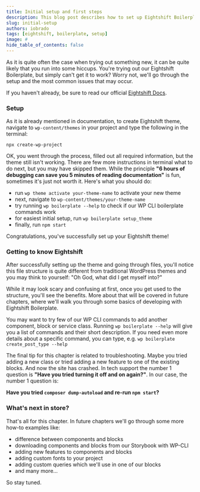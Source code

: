 ```yaml
---
title: Initial setup and first steps
description: This blog post describes how to set up Eightshift Boilerplate theme, as well as covers some most common issues that may occur
slug: initial-setup
authors: iobrado
tags: [eightshift, boilerplate, setup]
image: #
hide_table_of_contents: false
---
```

As it is quite often the case when trying out something new, it can be quite likely that you run into some hiccups. You're trying out our Eightshift Boilerplate, but simply can't get it to work? Worry not, we'll go through the setup and the most common issues that may occur.

<!--truncate-->
If you haven't already, be sure to read our official [Eightshift Docs](https://infinum.github.io/eightshift-docs/docs/welcome).

### Setup

As it is already mentioned in documentation, to create Eightshift theme, navigate to `wp-content/themes` in your project and type the following in the terminal:

`npx create-wp-project`

OK, you went through the process, filled out all required information, but the theme still isn't working. There are few more instructions in terminal what to do next, but you may have skipped them. While the principle **"6 hours of debugging can save you 5 minutes of reading documentation"** is fun, sometimes it's just not worth it. Here's what you should do:

- run `wp theme activate your-theme-name` to activate your new theme
- next, navigate to `wp-content/themes/your-theme-name`
- try running `wp boilerplate --help` to check if our WP CLI boilerplate commands work
- for easiest initial setup, run `wp boilerplate setup_theme`
- finally, run `npm start`

Congratulations, you've successfully set up your Eightshift theme!

### Getting to know Eightshift

After successfully setting up the theme and going through files, you'll notice this file structure is quite different from traditional WordPress themes and you may think to yourself: "Oh God, what did I get myself into?"

While it may look scary and confusing at first, once you get used to the structure, you'll see the benefits. More about that will be covered in future chapters, where we'll walk you through some basics of developing with Eightshift Boilerplate.

You may want to try few of our WP CLI commands to add another component, block or service class. Running `wp boilerplate --help` will give you a list of commands and their short description. If you need even more details about a specific command, you can type, e.g. `wp boilerplate create_post_type --help`

The final tip for this chapter is related to troubleshooting. Maybe you tried adding a new class or tried adding a new feature to one of the existing blocks. And now the site has crashed. In tech support the number 1 question is **"Have you tried turning it off and on again?"**. In our case, the number 1 question is:

**Have you tried `composer dump-autoload` and re-run `npm start`?**

### What's next in store?

That's all for this chapter. In future chapters we'll go through some more how-to examples like:
- difference between components and blocks
- downloading components and blocks from our Storybook with WP-CLI
- adding new features to components and blocks
- adding custom fonts to your project
- adding custom queries which we'll use in one of our blocks
- and many more...

So stay tuned.
